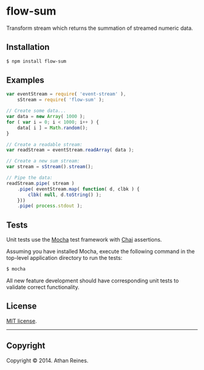 flow-sum
========

Transform stream which returns the summation of streamed numeric data.


## Installation

``` bash
$ npm install flow-sum
```


## Examples

``` javascript
var eventStream = require( 'event-stream' ),
	sStream = require( 'flow-sum' );

// Create some data...
var data = new Array( 1000 );
for ( var i = 0; i < 1000; i++ ) {
	data[ i ] = Math.random();
}

// Create a readable stream:
var readStream = eventStream.readArray( data );

// Create a new sum stream:
var stream = sStream().stream();

// Pipe the data:
readStream.pipe( stream )
	.pipe( eventStream.map( function( d, clbk ) {
		clbk( null, d.toString() );
	}))
	.pipe( process.stdout );
```

## Tests

Unit tests use the [Mocha](http://mochajs.org/) test framework with [Chai](http://chaijs.com) assertions.

Assuming you have installed Mocha, execute the following command in the top-level application directory to run the tests:

``` bash
$ mocha
```

All new feature development should have corresponding unit tests to validate correct functionality.


## License

[MIT license](http://opensource.org/licenses/MIT). 


---
## Copyright

Copyright &copy; 2014. Athan Reines.

